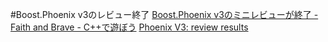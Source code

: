#Boost.Phoenix v3のレビュー終了
[Boost.Phoenix v3のミニレビューが終了 - Faith and Brave - C++で遊ぼう](http://d.hatena.ne.jp/faith_and_brave/20110310/1299741170)
[Phoenix V3: review results](http://lists.boost.org/boost-announce/2011/03/0291.php)
